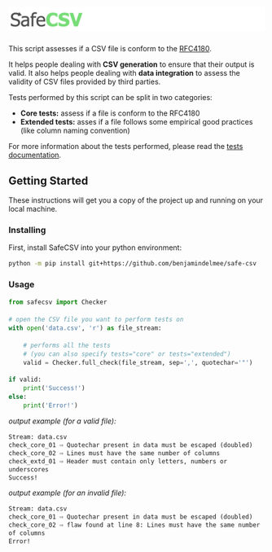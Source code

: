 # ![SafeCSV](misc/safe_csv.png)

This script assesses if a CSV file is conform to the [RFC4180](https://tools.ietf.org/html/rfc4180).

It helps people dealing with **CSV generation** to ensure that their output is valid. It also helps people dealing with **data integration** to assess the validity of CSV files provided by third parties.

Tests performed by this script can be split in two categories:
- **Core tests:** assess if a file is conform to the RFC4180
- **Extended tests:** asses if a file follows some empirical good practices (like column naming convention)
 
For more information about the tests performed, please read the [tests documentation](doc/tests.md).

## Getting Started

These instructions will get you a copy of the project up and running on your local machine.

### Installing

First, install SafeCSV into your python environment:

```bash
python -m pip install git+https://github.com/benjamindelmee/safe-csv
```

### Usage

```python
from safecsv import Checker

# open the CSV file you want to perform tests on
with open('data.csv', 'r') as file_stream:
    
    # performs all the tests
    # (you can also specify tests="core" or tests="extended")
    valid = Checker.full_check(file_stream, sep=',', quotechar='"')

if valid:
    print('Success!')
else:
	print('Error!')
```

*output example (for a valid file):*

```
Stream: data.csv
check_core_01 ⇨ Quotechar present in data must be escaped (doubled)
check_core_02 ⇨ Lines must have the same number of columns
check_extd_01 ⇨ Header must contain only letters, numbers or underscores
Success!
```

*output example (for an invalid file):*

```
Stream: data.csv
check_core_01 ⇨ Quotechar present in data must be escaped (doubled)
check_core_02 ⇨ flaw found at line 8: Lines must have the same number of columns
Error!
```
